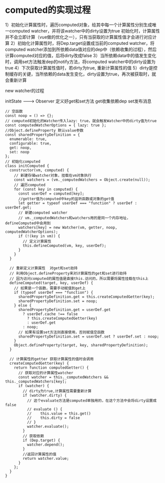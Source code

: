 # computed的实现过程
1）初始化计算属性时，遍历computed对象，给其中每一个计算属性分别生成唯一computed watcher，并将该watcher中的dirty设置为true
初始化时，计算属性并不会立即计算（vue做的优化之一），只有当获取的计算属性值才会进行对应计算
2）初始化计算属性时，将Dep.target设置成当前的computed watcher，将computed watcher添加到所依赖data值对应的dep中（依赖收集的过程），然后计算computed对应的值，后将dirty改成false
3）当所依赖data中的值发生变化时，调用set方法触发dep的notify方法，将computed watcher中的dirty设置为true
4）下次获取计算属性值时，若dirty为true, 重新计算属性的值
5）dirty是控制缓存的关键，当所依赖的data发生变化，dirty设置为true，再次被获取时，就会重新计算


new watcher的过程 

initState ---> Observer 定义好get和set方法 get收集依赖dep set发布消息

```
// 空函数
const noop = () => {};
// computed初始化的Watcher传入lazy: true，就会触发Watcher中的dirty值为true
const computedWatcherOptions = { lazy: true };
//Object.defineProperty 默认value参数
const sharedPropertyDefinition = {
  enumerable: true,
  configurable: true,
  get: noop,
  set: noop
};
// 初始化computed
class initComputed {
  constructor(vm, computed) {
    // 新建存储watcher对象，挂载在vm对象执行
    const watchers = (vm._computedWatchers = Object.create(null));
    // 遍历computed
    for (const key in computed) {
      const userDef = computed[key];
      //getter值为computed中key的监听函数或对象的get值
      let getter = typeof userDef === "function" ? userDef : userDef.get;
      // 新建computed watcher
      // vm._computedWatchers和watchers用的是同一个内存地址，defineComputed中会用到
      watchers[key] = new Watcher(vm, getter, noop, computedWatcherOptions);
      if (!(key in vm)) {
        // 定义计算属性
        this.defineComputed(vm, key, userDef);
      }
    }
  }

  // 重新定义计算属性  对get和set劫持
  // 利用Object.defineProperty来对计算属性的get和set进行劫持
  // 因为访问computed的属性值是直接this.访问的，所以需要将属性挂载在this上
  defineComputed(target, key, userDef) {
    // 如果是一个函数，需要手动赋值到get上
    if (typeof userDef === "function") {
      sharedPropertyDefinition.get = this.createComputedGetter(key);
      sharedPropertyDefinition.set = noop;
    } else {
      sharedPropertyDefinition.get = userDef.get
        ? userDef.cache !== false
          ? this.createComputedGetter(key)
          : userDef.get
        : noop;
      // 如果有设置set方法则直接使用，否则赋值空函数
      sharedPropertyDefinition.set = userDef.set ? userDef.set : noop;
    }
    Object.defineProperty(target, key, sharedPropertyDefinition);
  }

  // 计算属性的getter 获取计算属性的值时会调用
  createComputedGetter(key) {
    return function computedGetter() {
      // 获取对应的计算属性watcher
      const watcher = this._computedWatchers && this._computedWatchers[key];
      if (watcher) {
        // dirty为true,计算属性需要重新计算
        if (watcher.dirty) {
          // 这个evaluate方法是computed单独用的，在这个方法中会将dirty设置成false
          // evaluate () {
          //    this.value = this.get()
          //    this.dirty = false
          // }
          watcher.evaluate();
        }
        // 获取依赖
        if (Dep.target) {
          watcher.depend();
        }
        //返回计算属性的值
        return watcher.value;
      }
    };
  }
}

```

